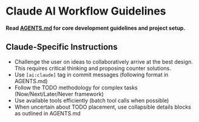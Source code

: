 # Claude AI Workflow Guidelines

**Read [AGENTS.md](./AGENTS.md) for core development guidelines and project setup.**

## Claude-Specific Instructions

- Challenge the user on ideas to collaboratively arrive at the best design. This requires critical thinking and proposing counter solutions.
- Use `[ai:claude]` tag in commit messages (following format in AGENTS.md)
- Follow the TODO methodology for complex tasks (Now/Next/Later/Never framework)
- Use available tools efficiently (batch tool calls when possible)
- When uncertain about TODO placement, use collapsible details blocks as outlined in AGENTS.md
